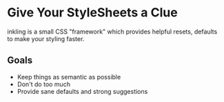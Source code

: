 # Give Your StyleSheets a Clue

inkling is a small CSS "framework" which provides helpful resets, defaults to make your styling faster.

## Goals
* Keep things as semantic as possible
* Don't do too much
* Provide sane defaults and strong suggestions
